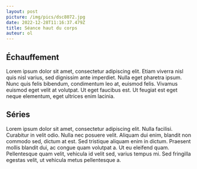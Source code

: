 ```yaml
---
layout: post
picture: /img/pics/dsc8072.jpg
date: 2022-12-28T11:16:37.479Z
title: Séance haut du corps
auteur: ol
---
```

## Échauffement

Lorem ipsum dolor sit amet, consectetur adipiscing elit. Etiam viverra nisl quis nisl varius, sed dignissim ante imperdiet. Nulla eget pharetra ipsum. Nunc quis felis bibendum, condimentum leo at, euismod felis. Vivamus euismod eget velit at volutpat. Ut eget faucibus est. Ut feugiat est eget neque elementum, eget ultrices enim lacinia.

## Séries

Lorem ipsum dolor sit amet, consectetur adipiscing elit. Nulla facilisi. Curabitur in velit odio. Nulla nec posuere velit. Aliquam dui enim, blandit non commodo sed, dictum at est. Sed tristique aliquam enim in dictum. Praesent mollis blandit dui, ac congue quam volutpat a. Ut eu eleifend quam. Pellentesque quam velit, vehicula id velit sed, varius tempus mi. Sed fringilla egestas velit, ut vehicula metus pellentesque a.